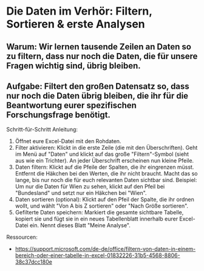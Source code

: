 # Die Daten im Verhör: Filtern, Sortieren & erste Analysen

## Warum: Wir lernen tausende Zeilen an Daten so zu filtern, dass nur noch die Daten, die für unsere Fragen wichtig sind, übrig bleiben.

## Aufgabe: Filtert den großen Datensatz so, dass nur noch die Daten übrig bleiben, die ihr für die Beantwortung eurer spezifischen Forschungsfrage benötigt.

Schritt-für-Schritt Anleitung:
1. Öffnet eure Excel-Datei mit den Rohdaten.
2. Filter aktivieren: Klickt in die erste Zeile (die mit den Überschriften). Geht im Menü auf "Daten" und klickt auf das große "Filtern"-Symbol (sieht aus wie ein Trichter). An jeder Überschrift erscheinen nun kleine Pfeile.
3. Daten filtern: Klickt auf die Pfeile der Spalten, die ihr eingrenzen müsst. Entfernt die Häkchen bei den Werten, die ihr nicht braucht. Macht das so lange, bis nur noch die für euch relevanten Daten sichtbar sind.
Beispiel: Um nur die Daten für Wien zu sehen, klickt auf den Pfeil bei "Bundesland" und setzt nur ein Häkchen bei "Wien".
4. Daten sortieren (optional): Klickt auf den Pfeil der Spalte, die ihr ordnen wollt, und wählt "Von A bis Z sortieren" oder "Nach Größe sortieren".
5. Gefilterte Daten speichern: Markiert die gesamte sichtbare Tabelle, kopiert sie und fügt sie in ein neues Tabellenblatt innerhalb eurer Excel-Datei ein. Nennt dieses Blatt "Meine Analyse".

Ressourcen:
* https://support.microsoft.com/de-de/office/filtern-von-daten-in-einem-bereich-oder-einer-tabelle-in-excel-01832226-31b5-4568-8806-38c37dcc180e

